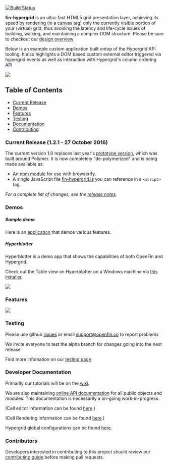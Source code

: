 [![Build Status](https://travis-ci.org/openfin/fin-hypergrid.svg?branch=develop)](https://travis-ci.org/openfin/fin-hypergrid)

**fin-hypergrid** is an ultra-fast HTML5 grid presentation layer, achieving its speed by rendering (in a canvas tag) only the currently visible portion of your (virtual) grid, thus avoiding the latency and life-cycle issues of building, walking, and maintaining a complex DOM structure. Please be sure to checkout our [design overview](https://github.com/openfin/fin-hypergrid/blob/master/OVERVIEW.md) 

Below is an example custom application built ontop of the Hypergrid API tooling. It also highlights a DOM based custom external editor triggered via hypergrid events as well as interaction with Hypergrid's column ordering API

<img src="images/README/gridshot04.gif">

## Table of Contents
* [Current Release](https://github.com/openfin/fin-hypergrid#current-release-121---27-october-2016)
* [Demos](https://github.com/openfin/fin-hypergrid/blob/master/README.md#demos)
* [Features](https://github.com/openfin/fin-hypergrid/blob/master/README.md#features)
* [Testing](https://github.com/openfin/fin-hypergrid/blob/master/README.md#testing)
* [Documentation](https://github.com/openfin/fin-hypergrid/blob/master/README.md#developer-documentation)
* [Contributing](https://github.com/openfin/fin-hypergrid/blob/master/README.md#contributors)

### Current Release (1.2.1 - 27 October 2016)

The current version 1.0 replaces last year's [prototype version](https://github.com/openfin/fin-hypergrid/tree/polymer-prototype), which was built around Polymer. It is now completely "de-polymerized" and is being made available as:
* An [npm module](https://www.npmjs.com/package/fin-hypergrid) for use with browserify.
* A single JavaScript file [fin-hypergrid.js](https://openfin.github.io/fin-hypergrid/build/fin-hypergrid.js) you can reference in a `<script>` tag.

_For a complete list of changes, see the [release notes](https://github.com/openfin/fin-hypergrid/releases)._

### Demos

##### Sample demo

Here is an [application](http://openfin.github.io/fin-hypergrid/) that demos various features.
   
##### Hyperblotter

Hyperblotter is a demo app that shows the capabilities of both OpenFin and Hypergrid.

Check out the Table view on Hyperblotter on a Windows machine via [this installer](https://dl.openfin.co/services/download?fileName=Hyperblotter&config=http://cdn.openfin.co/demos/hyperblotter/app.json).

![](https://github.com/openfin/fin-hypergrid/blob/master/images/README/Hyperblotter%20Tabled%20Reduced%20Rows.png)

### Features

![](https://github.com/openfin/fin-hypergrid/blob/master/images/README/Hypergrid%20Features.png)

### Testing

Please use github [issues](https://github.com/openfin/fin-hypergrid/issues) or email support@openfin.co to report problems

We invite everyone to test the alpha branch for changes going into the next release

Find more infomation on our [testing page](https://github.com/openfin/fin-hypergrid/blob/master/TESTING.md)

### Developer Documentation

Primarily our tutorials will be on the [wiki](https://github.com/openfin/fin-hypergrid/wiki). 

We are also maintaining [online API documentation](http://openfin.github.io/fin-hypergrid/doc/Hypergrid.html) for all public objects and modules. This documentation is necessarily a on-going work-in-progress.

(Cell editor information can be found [here](http://openfin.github.io/fin-hypergrid/doc/tutorial-cell-editors.html).)

(Cell Rendering information can be found [here](http://openfin.github.io/fin-hypergrid/doc/tutorial-cell-renderer.html).)

Hypergrid global configurations can be found [here](http://openfin.github.io/fin-hypergrid/doc/module-defaults.html). 

### Contributors

Developers interested in contributing to this project should review our [contributing guide](CONTRIBUTING.md) before making pull requests.
